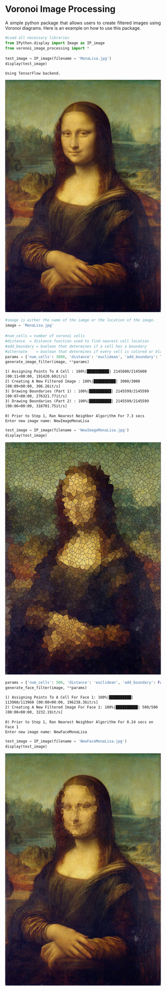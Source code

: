 # Voronoi Image Processing

<p align = 'justify'>
A simple python package that allows users to create filtered images using Voronoi diagrams. Here is an example on how to use this package.
</p>


```python
#Load all necessary libraries
from IPython.display import Image as IP_image
from voronoi_image_processing import *

test_image = IP_image(filename = 'MonaLisa.jpg')
display(test_image)
```

    Using TensorFlow backend.



![jpeg](output_2_1.jpeg)



```python
#image is either the name of the iamge or the location of the image.
image = 'MonaLisa.jpg'

#num_cells = number of voronoi cells
#distance  = distance function used to find nearest cell location
#add_boundary = boolean that determines if a cell has a boundary
#alternate    = boolean that determines if every cell is colored or black and white.
params = {'num_cells': 3000, 'distance': 'euclidean', 'add_boundary': True, 'alternate': False}
generate_image_filter(image, **params)
```

    1) Assigning Points To A Cell : 100%|██████████| 2145600/2145600 [00:11<00:00, 191420.60it/s]
    2) Creating A New Filtered Image : 100%|██████████| 3000/3000 [00:09<00:00, 306.26it/s]
    3) Drawing Boundaries (Part 1) : 100%|██████████| 2145599/2145599 [00:07<00:00, 276321.77it/s]
    3) Drawing Boundaries (Part 2) : 100%|██████████| 2145599/2145599 [00:06<00:00, 318701.75it/s]

    0) Prior to Step 1, Ran Nearest Neighbor Algorithm For 7.3 secs
    Enter new image name: NewImageMonaLisa



```python
test_image = IP_image(filename = 'NewImageMonaLisa.jpg')
display(test_image)
```


![jpeg](output_4_0.jpeg)



```python
params = {'num_cells': 500, 'distance': 'euclidean', 'add_boundary': False, 'alternate': False}
generate_face_filter(image, **params)
```

    1) Assigning Points To A Cell For Face 1: 100%|██████████| 113960/113960 [00:00<00:00, 196238.36it/s]
    2) Creating A New Filtered Image For Face 1: 100%|██████████| 500/500 [00:00<00:00, 3232.19it/s]

    0) Prior to Step 1, Ran Nearest Neighbor Algorithm For 0.24 secs on Face 1
    Enter new image name: NewFaceMonaLisa



```python
test_image = IP_image(filename = 'NewFaceMonaLisa.jpg')
display(test_image)
```


![jpeg](output_6_0.jpeg)
